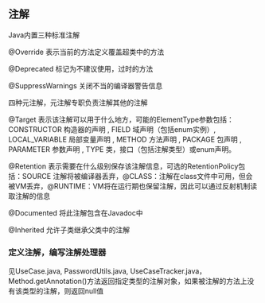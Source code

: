 ## 注解

Java内置三种标准注解 

@Override 表示当前的方法定义覆盖超类中的方法

@Deprecated 标记为不建议使用，过时的方法

@SuppressWarnings 关闭不当的编译器警告信息

四种元注解，元注解专职负责注解其他的注解

@Target  表示该注解可以用于什么地方，可能的ElementType参数包括：CONSTRUCTOR 构造器的声明 , FIELD 域声明（包括enum实例）, LOCAL_VARIABLE 局部变量声明 , METHOD 方法声明 , PACKAGE  包声明 ,  PARAMETER 参数声明 , TYPE 类，接口（包括注解类型）或enum声明。

@Retention  表示需要在什么级别保存该注解信息，可选的RetentionPolicy包括：SOURCE 注解将被编译器丢弃，@CLASS：注解在class文件中可用，但会被VM丢弃，@RUNTIME：VM将在运行期也保留注解，因此可以通过反射机制读取注解的信息

@Documented 将此注解包含在Javadoc中

@Inherited  允许子类继承父类中的注解

### 定义注解，编写注解处理器

见UseCase.java,  PasswordUtils.java, UseCaseTracker.java，Method.getAnnotation()方法返回指定类型的注解对象，如果被注解的方法上没有该类型的注解，则返回null值

